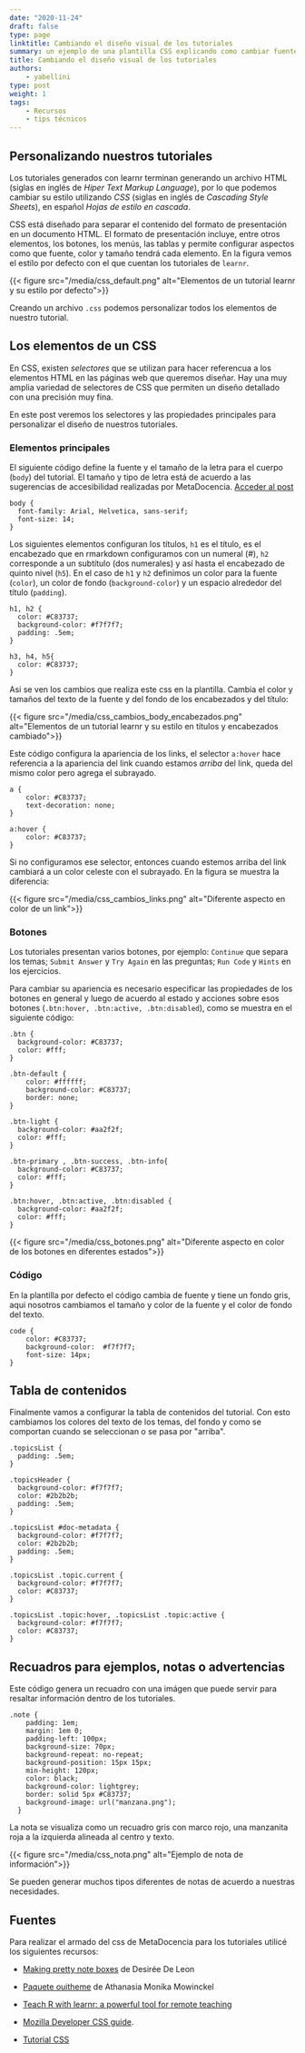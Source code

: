```yaml
---
date: "2020-11-24"
draft: false
type: page
linktitle: Cambiando el diseño visual de los tutoriales
summary: un ejemplo de una plantilla CSS explicando como cambiar fuentes y colores de los elementos de un tutorial .
title: Cambiando el diseño visual de los tutoriales
authors: 
    - yabellini
type: post
weight: 1
tags: 
    - Recursos
    - tips técnicos
---
```


## Personalizando nuestros tutoriales

Los tutoriales generados con learnr terminan generando un archivo HTML (siglas en inglés de _Hiper Text Markup Language_), por lo que podemos cambiar su estilo utilizando _CSS_ (siglas en inglés de _Cascading Style Sheets_), en español _Hojas de estilo en cascada_.

CSS está diseñado para separar el contenido del formato de presentación en un documento HTML. El formato de presentación incluye, entre otros elementos, los botones, los menús, las tablas y permite configurar aspectos como que fuente, color y tamaño tendrá cada elemento.  En la figura vemos el estilo por defecto con el que cuentan los tutoriales de `learnr`.

{{< figure src="/media/css_default.png" alt="Elementos de un tutorial learnr y su estilo por defecto">}}

Creando un archivo `.css` podemos personalizar todos los elementos de nuestro tutorial.

## Los elementos de un CSS

En CSS, existen _selectores_ que se utilizan para hacer referencua a los elementos HTML en las páginas web que queremos diseñar. Hay una muy amplia variedad de selectores de CSS  que permiten un diseño detallado con una precisión muy fina.

En este post veremos los selectores y las propiedades principales para personalizar el diseño de nuestros tutoriales.

### Elementos principales

El siguiente código define la fuente y el tamaño de la letra para el cuerpo (`body`) del tutorial.  El tamaño y tipo de letra está de acuerdo a las sugerencias de accesibilidad realizadas por MetaDocencia. [Acceder al post](https://www.metadocencia.org/post/accesibilidad_1/)

```{css, eval=FALSE}
body {
  font-family: Arial, Helvetica, sans-serif;
  font-size: 14;
}
```
Los siguientes elementos configuran los títulos, `h1` es el título, es el encabezado que en rmarkdown configuramos con un numeral (#), `h2` corresponde a un subtítulo (dos numerales) y así hasta el encabezado de quinto nivel (`h5`).  En el caso de `h1` y `h2` definimos un color para la fuente (`color`), un color de fondo (`background-color`) y un espacio alrededor del título (`padding`). 

```{css, eval=FALSE}
h1, h2 {
  color: #C83737;
  background-color: #f7f7f7;
  padding: .5em;
}

h3, h4, h5{
  color: #C83737;
}
```
Asi se ven los cambios que realiza este css en la plantilla.  Cambia el color y tamaños del texto de la fuente y del fondo de los encabezados y del título:

{{< figure src="/media/css_cambios_body_encabezados.png" alt="Elementos de un tutorial learnr y su estilo en títulos y encabezados cambiado">}}

Este código configura la apariencia de los links, el selector `a:hover` hace referencia a la apariencia del link cuando estamos _arriba_ del link, queda del mismo color pero agrega el subrayado.  

```{css, eval=FALSE}
a {
    color: #C83737;
    text-decoration: none;
}

a:hover {
    color: #C83737;
}

```
Si no configuramos ese selector, entonces cuando estemos arriba del link cambiará a un color celeste con el subrayado.  En la figura se muestra la diferencia:

{{< figure src="/media/css_cambios_links.png" alt="Diferente aspecto en color de un link">}}

### Botones

Los tutoriales presentan varios botones, por ejemplo: `Continue` que separa los temas; `Submit Answer` y `Try Again` en las preguntas; `Run Code` y `Hints` en los ejercicios.

Para cambiar su apariencia es necesario especificar las propiedades de los botones en general y luego de acuerdo al estado y acciones sobre esos botones (`.btn:hover, .btn:active, .btn:disabled`), como se muestra en el siguiente código:

```{css, eval=FALSE}
.btn {
  background-color: #C83737;
  color: #fff;
}

.btn-default {
    color: #ffffff;
    background-color: #C83737;
    border: none;
}

.btn-light {
  background-color: #aa2f2f;
  color: #fff;
}

.btn-primary , .btn-success, .btn-info{
  background-color: #C83737;
  color: #fff;
}

.btn:hover, .btn:active, .btn:disabled {
  background-color: #aa2f2f;
  color: #fff;
}
```

{{< figure src="/media/css_botones.png" alt="Diferente aspecto en color de los botones en diferentes estados">}}


### Código

En la plantilla por defecto el código cambia de fuente y tiene un fondo gris, aqui nosotros cambiamos el tamaño y color de la fuente y el color de fondo del texto.

```{css, eval=FALSE}
code {
    color: #C83737;
    background-color:  #f7f7f7;
    font-size: 14px;
}
```

## Tabla de contenidos 

Finalmente vamos a configurar la tabla de contenidos del tutorial.  Con esto cambiamos los colores del texto de los temas, del fondo y como se comportan cuando se seleccionan o se pasa por "arriba".

```{css, eval=FALSE}
.topicsList {
  padding: .5em;
}

.topicsHeader {
  background-color: #f7f7f7;
  color: #2b2b2b;
  padding: .5em;
}

.topicsList #doc-metadata {
  background-color: #f7f7f7;
  color: #2b2b2b;
  padding: .5em;
}

.topicsList .topic.current {
  background-color: #f7f7f7;
  color: #C83737;
}

.topicsList .topic:hover, .topicsList .topic:active {
  background-color: #f7f7f7;
  color: #C83737;
}
```
## Recuadros para ejemplos, notas o advertencias

Este código genera un recuadro con una imágen que puede servir para resaltar información dentro de los tutoriales.

```{css, eval=FALSE}
.note {
    padding: 1em;
    margin: 1em 0;
    padding-left: 100px;
    background-size: 70px;
    background-repeat: no-repeat;
    background-position: 15px 15px;
    min-height: 120px;
    color: black;
    background-color: lightgrey;
    border: solid 5px #C83737;
    background-image: url("manzana.png");
  }
```

La nota se visualiza como un recuadro gris con marco rojo, una manzanita roja a la izquierda alineada al centro y texto.

{{< figure src="/media/css_nota.png" alt="Ejemplo de nota de información">}}

Se pueden generar muchos tipos diferentes de notas de acuerdo a nuestras necesidades.

## Fuentes

Para realizar el armado del css de MetaDocencia para los tutoriales utilicé los siguientes recursos:

* [Making pretty note boxes](https://desiree.rbind.io/post/2019/making-tip-boxes-with-bookdown-and-rmarkdown/) de Desirée De Leon

* [Paquete ouitheme](https://github.com/Athanasiamo/uiothemes) de Athanasia Monika Mowinckel

* [Teach R with learnr: a powerful tool for remote teaching](https://education.rstudio.com/blog/2020/05/learnr-for-remote/)

* [Mozilla Developer CSS guide](https://developer.mozilla.org/es/docs/Web/CSS).

* [Tutorial CSS](https://www.w3schools.com/css/default.asp)

